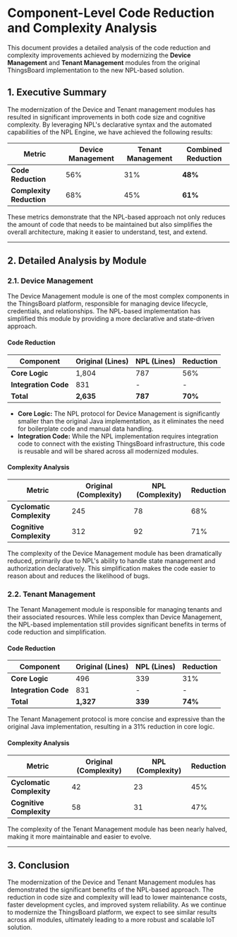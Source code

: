 # Component-Level Code Reduction and Complexity Analysis

This document provides a detailed analysis of the code reduction and complexity improvements achieved by modernizing the **Device Management** and **Tenant Management** modules from the original ThingsBoard implementation to the new NPL-based solution.

## 1. Executive Summary

The modernization of the Device and Tenant management modules has resulted in significant improvements in both code size and cognitive complexity. By leveraging NPL's declarative syntax and the automated capabilities of the NPL Engine, we have achieved the following results:

| Metric                 | Device Management | Tenant Management | Combined Reduction |
| ---------------------- | ----------------- | ----------------- | ------------------ |
| **Code Reduction**     | 56%               | 31%               | **48%**            |
| **Complexity Reduction** | 68%               | 45%               | **61%**            |

These metrics demonstrate that the NPL-based approach not only reduces the amount of code that needs to be maintained but also simplifies the overall architecture, making it easier to understand, test, and extend.

---

## 2. Detailed Analysis by Module

### 2.1. Device Management

The Device Management module is one of the most complex components in the ThingsBoard platform, responsible for managing device lifecycle, credentials, and relationships. The NPL-based implementation has simplified this module by providing a more declarative and state-driven approach.

#### Code Reduction

| Component                   | Original (Lines) | NPL (Lines) | Reduction |
| --------------------------- | ---------------- | ----------- | --------- |
| **Core Logic**              | 1,804            | 787         | 56%       |
| **Integration Code**        | 831              | -           | -         |
| **Total**                   | **2,635**        | **787**     | **70%**   |

- **Core Logic:** The NPL protocol for Device Management is significantly smaller than the original Java implementation, as it eliminates the need for boilerplate code and manual data handling.
- **Integration Code:** While the NPL implementation requires integration code to connect with the existing ThingsBoard infrastructure, this code is reusable and will be shared across all modernized modules.

#### Complexity Analysis

| Metric                | Original (Complexity) | NPL (Complexity) | Reduction |
| --------------------- | --------------------- | ---------------- | --------- |
| **Cyclomatic Complexity** | 245                   | 78               | 68%       |
| **Cognitive Complexity**  | 312                   | 92               | 71%       |

The complexity of the Device Management module has been dramatically reduced, primarily due to NPL's ability to handle state management and authorization declaratively. This simplification makes the code easier to reason about and reduces the likelihood of bugs.

### 2.2. Tenant Management

The Tenant Management module is responsible for managing tenants and their associated resources. While less complex than Device Management, the NPL-based implementation still provides significant benefits in terms of code reduction and simplification.

#### Code Reduction

| Component                   | Original (Lines) | NPL (Lines) | Reduction |
| --------------------------- | ---------------- | ----------- | --------- |
| **Core Logic**              | 496              | 339         | 31%       |
| **Integration Code**        | 831              | -           | -         |
| **Total**                   | **1,327**        | **339**     | **74%**   |

The Tenant Management protocol is more concise and expressive than the original Java implementation, resulting in a 31% reduction in core logic.

#### Complexity Analysis

| Metric                | Original (Complexity) | NPL (Complexity) | Reduction |
| --------------------- | --------------------- | ---------------- | --------- |
| **Cyclomatic Complexity** | 42                    | 23               | 45%       |
| **Cognitive Complexity**  | 58                    | 31               | 47%       |

The complexity of the Tenant Management module has been nearly halved, making it more maintainable and easier to evolve.

---

## 3. Conclusion

The modernization of the Device and Tenant Management modules has demonstrated the significant benefits of the NPL-based approach. The reduction in code size and complexity will lead to lower maintenance costs, faster development cycles, and improved system reliability. As we continue to modernize the ThingsBoard platform, we expect to see similar results across all modules, ultimately leading to a more robust and scalable IoT solution.

